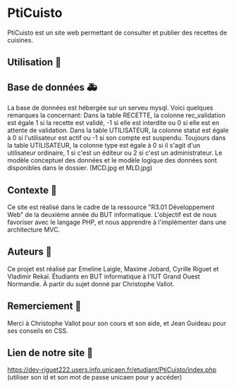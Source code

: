 # PtiCuisto 
PtiCuisto est un site web permettant de consulter et publier des recettes de cuisines.

## Utilisation :page_facing_up:

## Base de données :ambulance:
La base de données est hébergée sur un serveu mysql. Voici quelques remarques la concernant:
Dans la table RECETTE, la colonne rec_validation est égale 1 si la recette est validé, -1 si elle est interdite ou 0 si elle est en attente de validation.
Dans la table UTILISATEUR, la colonne statut est égale à 0 si l'utilisateur est actif ou -1 si son compte est suspendu.
Toujours dans la table UTILISATEUR, la colonne type est égale à 0 si il s'agit d'un utilisateur ordinaire, 1 si c'est un éditeur ou 2 si c'est un administrateur.
Le modèle conceptuel des données et le modèle logique des données sont disponibles dans le dossier. (MCD.jpg et MLD.jpg)

## Contexte :wrench:
Ce site est réalisé dans le cadre de la ressource "R3.01 Développement Web" de la deuxième année du BUT informatique.
L'objectif est de nous favoriser avec le langage PHP, et nous apprendre à l'implémenter dans une architecture MVC.

## Auteurs :construction_worker:
Ce projet est réalisé par Emeline Laigle, Maxime Jobard, Cyrille Riguet et Vladimir Rekaï. Étudiants en BUT informatique à l'IUT Grand Ouest Normandie.
À partir du sujet donné par Christophe Vallot.

## Remerciement :beers:
Merci à Christophe Vallot pour son cours et son aide, et Jean Guideau pour ses conseils en CSS.

## Lien de notre site :closed_lock_with_key:
https://dev-riguet222.users.info.unicaen.fr/etudiant/PtiCuisto/index.php (utiliser son id et son mot de passe unicaen pour y accéder)
